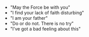 - "May the Force be with you"
- "I find your lack of faith disturbing"
- "I am your father"
- "Do or do not.  There is no try"
- "I've got a bad feeling about this"